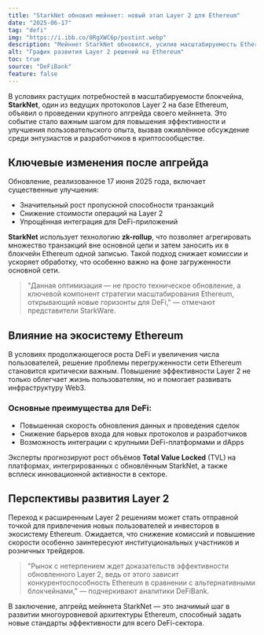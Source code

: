 ```yaml
---
title: "StarkNet обновил мейннет: новый этап Layer 2 для Ethereum"
date: "2025-06-17"
tag: "defi"
img: "https://i.ibb.co/0RgXWC6p/postint.webp"
description: "Мейннет StarkNet обновился, усилив масштабируемость Ethereum для DeFi"
alt: "График развития Layer 2 решений на Ethereum"
toc: true
source: "DeFiBank"
feature: false
---
```


В условиях растущих потребностей в масштабируемости блокчейна, **StarkNet**, один из ведущих протоколов Layer 2 на базе Ethereum, объявил о проведении крупного апгрейда своего мейннета. Это событие стало важным шагом для повышения эффективности и улучшения пользовательского опыта, вызвав оживлённое обсуждение среди энтузиастов и разработчиков в криптосообществе.

## Ключевые изменения после апгрейда

Обновление, реализованное 17 июня 2025 года, включает существенные улучшения:

- Значительный рост пропускной способности транзакций
- Снижение стоимости операций на Layer 2
- Упрощённая интеграция для DeFi-приложений

**StarkNet** использует технологию **zk-rollup**, что позволяет агрегировать множество транзакций вне основной цепи и затем заносить их в блокчейн Ethereum одной записью. Такой подход снижает комиссии и ускоряет обработку, что особенно важно на фоне загруженности основной сети.

> "Данная оптимизация — не просто техническое обновление, а ключевой компонент стратегии масштабирования Ethereum, открывающий новые горизонты для DeFi," — отмечают представители StarkWare.

## Влияние на экосистему Ethereum

В условиях продолжающегося роста DeFi и увеличения числа пользователей, решение проблемы перегруженности сети Ethereum становится критически важным. Повышение эффективности Layer 2 не только облегчает жизнь пользователям, но и помогает развивать инфраструктуру Web3.

### Основные преимущества для DeFi:

- Повышенная скорость обновления данных и проведения сделок
- Снижение барьеров входа для новых протоколов и разработчиков
- Возможность интеграции с крупными DeFi-платформами и dApps

Эксперты прогнозируют рост объёмов **Total Value Locked** (TVL) на платформах, интегрированных с обновлённым StarkNet, а также всплеск инновационной активности в секторе.

## Перспективы развития Layer 2

Переход к расширенным Layer 2 решениям может стать отправной точкой для привлечения новых пользователей и инвесторов в экосистему Ethereum. Ожидается, что снижение комиссий и повышение скорости особенно заинтересуют институциональных участников и розничных трейдеров.

> "Рынок с нетерпением ждет доказательств эффективности обновленного Layer 2, ведь от этого зависит конкурентоспособность Ethereum в сравнении с альтернативными блокчейнами," — подчеркивают аналитики DeFiBank.

В заключение, апгрейд мейннета StarkNet — это значимый шаг в развитии многоуровневой архитектуры Ethereum, способный задать новые стандарты эффективности для всего DeFi-сектора.